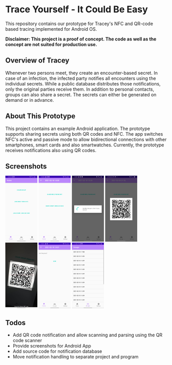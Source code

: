 # Trace Yourself - It Could Be Easy
This repository contains our prototype for Tracey's NFC and QR-code based tracing implemented for Android OS.

**Disclaimer: This project is a proof of concept. The code as well as the concept are not suited for production use.**

## Overview of Tracey
Whenever two persons meet, they create an encounter-based secret.
In case of an infection, the infected party notifies all encounters using the individual secrets.
While a public database distributes those notifications, only the original parties receive them.
In addition to personal contacts, groups can also share a secret.
The secrets can either be generated on demand or in advance.


## About This Prototype
This project contains an example Android application. The prototype supports sharing secrets using both QR codes and NFC.
The app switches NFC's active and passive mode to allow bidirectional connections with other smartphones, smart cards and also smartwatches.
Currently, the prototype receives notifications also using QR codes.


## Screenshots

<div>
<img width="100" alt="Home Screen" src="img/home.jpeg" >
<img width="100" alt="Group Details" src="img/group_details.jpeg" >
<img width="100" alt="Share with NFC" src="img/share_nfc.jpeg" >
<img width="100" alt="Share with QR code" src="img/share_qr.jpeg" >
<img width="100" alt="QR Scanning" src="img/scanning.jpeg" >
<img width="100" alt="Group Join" src="img/group_join.jpeg" >
<img width="100" alt="Group List" src="img/group_list.jpeg" >
</div>


## Todos
* Add QR code notification and allow scanning and parsing using the QR code scanner
* Provide screenshots for Android App
* Add source code for notification database
* Move notification handling to separate project and program
